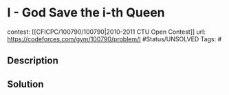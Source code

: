 # I - God Save the i-th Queen

contest: [[CFICPC/100790/100790|2010-2011 CTU Open Contest]]
url: https://codeforces.com/gym/100790/problem/I
#Status/UNSOLVED
Tags: #

## Description

## Solution


